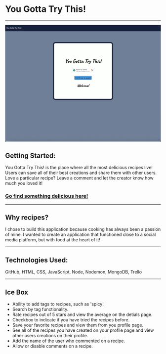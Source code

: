 # You Gotta Try This!
---
![Alt text](images/screenshot.png)


## Getting Started: 
You Gotta Try This! is the place where all the most delicious recipes live! Users can save all of their best creations and share them with other users. Love a particular recipe? Leave a comment and let the creator know how much you loved it! 

### [**Go find something delicious here!**](https://you-gotta-try-this.fly.dev)


---

## Why recipes?

I chose to build this application because cooking has always been a passion of mine. I wanted to create an application that functioned close to a social media platform, but with food at the heart of it!

---

## Technologies Used: 

GitHub, HTML, CSS, JavaScript, Node, Nodemon, MongoDB, Trello

---

## Ice Box

- Ability to add tags to recipes, such as 'spicy'.
- Search by tag functionality.
- Rate recipes out of 5 stars and view the average on the detials page.
- Checkbox to indicate if you have tried the recipes before. 
- Save your favorite recipes and view them from you profile page. 
- See all of the recipes you have created on your profile page and view other users creations on their profile. 
- Add the name of the user who commented on a recipe. 
- Allow or disable comments on a recipe. 
